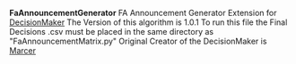 **FaAnnouncementGenerator**
FA Announcement Generator Extension for [DecisionMaker](https://github.com/MarcerCyoon/DecisionMaker)
The Version of this algorithm is 1.0.1
To run this file the Final Decisions .csv must be placed in the same directory as "FaAnnouncementMatrix.py"
Original Creator of the DecisionMaker is [Marcer](https://github.com/MarcerCyoon)
